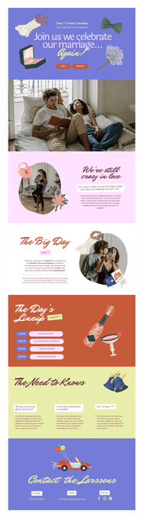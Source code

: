 ![template](https://raw.githubusercontent.com/ShriIraCatalog/resources-two/refs/heads/master/2025/04/20/20250420180437.png)
